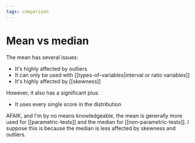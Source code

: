 ```yaml
---
tags: comparison
---
```


# Mean vs median
The mean has several issues:
* It's highly affected by outliers
* It can only be used with [[types-of-variables|interval or ratio variables]]
* It's highly affected by [[skewness]]

However, it also has a significant plus:
* It uses every single score in the distribution

AFAIK, and I'm by no means knowledgeable, the mean is generally more used for [[parametric-tests]] and the median for [[non-parametric-tests]]. I suppose this is because the median is less affected by skewness and outliers.
